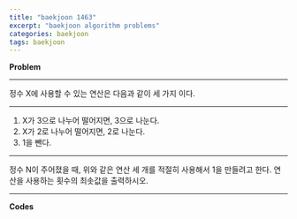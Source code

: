 ```yaml
---
title: "baekjoon 1463"
excerpt: "baekjoon algorithm problems"
categories: baekjoon
tags: baekjoon
---
```

**Problem**
___
정수 X에 사용할 수 있는 연산은 다음과 같이 세 가지 이다.
___
1. X가 3으로 나누어 떨어지면, 3으로 나눈다.
2. X가 2로 나누어 떨어지면, 2로 나눈다.
3. 1을 뺀다.
___
정수 N이 주어졌을 때, 위와 같은 연산 세 개를 적절히 사용해서 1을 만들려고 한다. 연산을 사용하는 횟수의 최솟값을 출력하시오.
___
**Codes**
<script src="https://gist.github.com/olivier523/31d8f341eaf9540b6cf42bf0dd3e639e.js"></script>

